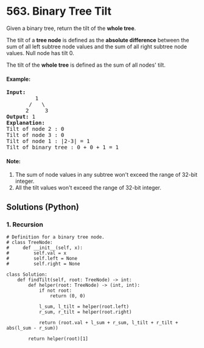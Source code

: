 # 563. Binary Tree Tilt
Given a binary tree, return the tilt of the **whole tree**.

The tilt of a **tree node** is defined as the **absolute difference** between the sum of all left subtree node values and the sum of all right subtree node values. Null node has tilt 0.

The tilt of the **whole tree** is defined as the sum of all nodes' tilt.

#### Example:
<pre>
<strong>Input:</strong>
         1
       /   \
      2     3
<strong>Output:</strong> 1
<strong>Explanation:</strong>
Tilt of node 2 : 0
Tilt of node 3 : 0
Tilt of node 1 : |2-3| = 1
Tilt of binary tree : 0 + 0 + 1 = 1
</pre>

#### Note:
1. The sum of node values in any subtree won't exceed the range of 32-bit integer. 
2. All the tilt values won't exceed the range of 32-bit integer.

## Solutions (Python)

### 1. Recursion
```Python3
# Definition for a binary tree node.
# class TreeNode:
#     def __init__(self, x):
#         self.val = x
#         self.left = None
#         self.right = None

class Solution:
    def findTilt(self, root: TreeNode) -> int:
        def helper(root: TreeNode) -> (int, int):
            if not root:
                return (0, 0)

            l_sum, l_tilt = helper(root.left)
            r_sum, r_tilt = helper(root.right)

            return (root.val + l_sum + r_sum, l_tilt + r_tilt + abs(l_sum - r_sum))

        return helper(root)[1]
```

